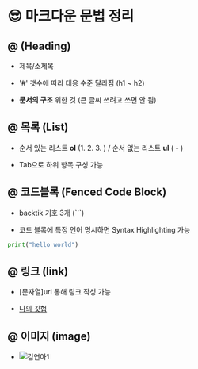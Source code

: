 # 😎 마크다운 문법 정리

## @ (Heading)

  - 제목/소제목

  - '#' 갯수에 따라 대응 수준 달라짐 (h1 ~ h2)

  - **문서의 구조** 위한 것 (큰 글씨 쓰려고 쓰면 안 됨)


## @ 목록 (List)

  - 순서 있는 리스트 **ol** (1. 2. 3. ) / 순서 없는 리스트 **ul** ( - )

  - Tab으로 하위 항목 구성 가능


## @ 코드블록 (Fenced Code Block)

  - backtik 기호 3개 (```)

  - 코드 블록에 특정 언어 명시하면 Syntax Highlighting 가능

  ```python
  print("hello world")
  ```
  

## @ 링크 (link)

  - [문자열]url 통해 링크 작성 가능

  - [나의 깃헙](https://github.com/ssongnoss66)


## @ 이미지 (image)

  <!-- - ![문자열](url) 통해 이미지 삽입 가능 -->

  - ![김연아1](https://cdn.mhnse.com/news/photo/202207/129223_120003_552.jpg)